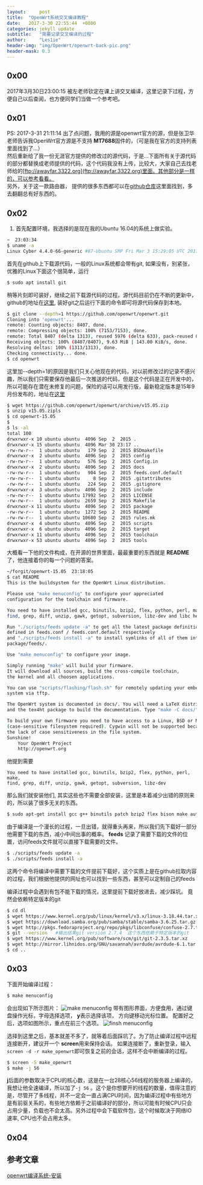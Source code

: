 ```yaml
---
layout:		post
title:	"OpenWrt系统交叉编译教程"
date:	2017-3-30 22:55:44  +0800
categories: jekyll update
subtitle:	"简要记录交叉编译的过程"
author:		"Les1ie"
header-img: "img/OpenWrt/openwrt-back-pic.png"
header-mask: 0.3
---
```

## 0x00 
2017年3月30日23:00:15
被左老师钦定在课上讲交叉编译，这里记录下过程，方便自己以后查阅，也方便同学们当做一个参考吧。

## 0x01
PS: 2017-3-31 21:11:14
出了点问题，我用的源是openwrt官方的源，但是张卫华老师告诉我OpenWrt官方源是不支持 **MT7688**固件的，（可是我在官方的支持列表里面找到了...）  
然后重新给了我一份无涯官方提供的修改过的源代码，于是...下面所有关于源代码的部分都替换成老师提供的代码，这个代码我没有上传，比较大，大家自己去找老师给的[ftp://awayfar.3322.org](ftp://awayfar.3322.org)里面。其他部分是一样的，可以参考看看。  
另外，关于这一款路由器， 提供的很多东西都可以在[github仓库](https://github.com/MediaTek-Labs)这里面找到，多去翻翻总有好东西的。

## 0x02
1. 首先配置环境，我选择的是现在我的Ubuntu 16.04的系统上做实验。
```bash
~  23:03:34
$ uname -a
Linux Cyber 4.4.0-66-generic #87-Ubuntu SMP Fri Mar 3 15:29:05 UTC 2017 x86_64 x86_64 x86_64 GNU/Linux
```
首先在github上下载源代码，一般的Linux系统都会带有git, 如果没有，别紧张，优雅的Linux下面这个很简单，运行
```bash
$ sudo apt install git
```
稍等片刻即可装好，继续之前下载源代码的过程。源代码目前仍在不断的更新中，github的地址在[这里](https://github.com/openwrt/openwrt), 装好git之后运行下面的命令即可将源代码保存到本地。
```bash
$ git clone --depth=1 https://github.com/openwrt/openwrt.git
Cloning into 'openwrt'...
remote: Counting objects: 8407, done.
remote: Compressing objects: 100% (7153/7153), done.
remote: Total 8407 (delta 1313), reused 5976 (delta 633), pack-reused 0
Receiving objects: 100% (8407/8407), 9.63 MiB | 143.00 KiB/s, done.
Resolving deltas: 100% (1313/1313), done.
Checking connectivity... done.
$ cd openwrt
```
这里加--depth=1的原因是我们只关心他现在的代码，对以前修改过的记录不感兴趣，所以我们只需要保存他最后一次推送的代码，但是这个代码是正在开发中的，所以可能存在潜在未修复的问题，保险的话可以用发行版，最新稳定版本是15年9月份发布的，地址在[这里](https://github.com/openwrt/openwrt/archive/v15.05.zip)
```bash
$ wget https://github.com/openwrt/openwrt/archive/v15.05.zip
$ unzip v15.05.zipls
$ cd openwrt-15.05
$
$ ls -al
total 100
drwxrwxr-x 10 ubuntu ubuntu  4096 Sep  2  2015 .
drwxrwxr-x 15 ubuntu ubuntu  4096 Mar 30 23:17 ..
-rw-rw-r--  1 ubuntu ubuntu   179 Sep  2  2015 BSDmakefile
drwxrwxr-x  2 ubuntu ubuntu  4096 Sep  2  2015 config
-rw-rw-r--  1 ubuntu ubuntu   576 Sep  2  2015 Config.in
drwxrwxr-x  2 ubuntu ubuntu  4096 Sep  2  2015 docs
-rw-rw-r--  1 ubuntu ubuntu   904 Sep  2  2015 feeds.conf.default
-rw-rw-r--  1 ubuntu ubuntu     8 Sep  2  2015 .gitattributes
-rw-rw-r--  1 ubuntu ubuntu   224 Sep  2  2015 .gitignore
drwxrwxr-x  3 ubuntu ubuntu  4096 Sep  2  2015 include
-rw-rw-r--  1 ubuntu ubuntu 17992 Sep  2  2015 LICENSE
-rw-rw-r--  1 ubuntu ubuntu  2659 Sep  2  2015 Makefile
drwxrwxr-x 11 ubuntu ubuntu  4096 Sep  2  2015 package
-rw-rw-r--  1 ubuntu ubuntu  1272 Sep  2  2015 README
-rw-rw-r--  1 ubuntu ubuntu 10680 Sep  2  2015 rules.mk
drwxrwxr-x  4 ubuntu ubuntu  4096 Sep  2  2015 scripts
drwxrwxr-x  6 ubuntu ubuntu  4096 Sep  2  2015 target
drwxrwxr-x 11 ubuntu ubuntu  4096 Sep  2  2015 toolchain
drwxrwxr-x 53 ubuntu ubuntu  4096 Sep  2  2015 tools
```
大概看一下他的文件构成，在开源的世界里面，最最重要的东西就是 **README**了，他连接着你的每一个问题的答案。

```bash
~/forgit/openwrt-15.05  23:18:05
$ cat README 
This is the buildsystem for the OpenWrt Linux distribution.

Please use "make menuconfig" to configure your appreciated
configuration for the toolchain and firmware.

You need to have installed gcc, binutils, bzip2, flex, python, perl, make,
find, grep, diff, unzip, gawk, getopt, subversion, libz-dev and libc headers.

Run "./scripts/feeds update -a" to get all the latest package definitions
defined in feeds.conf / feeds.conf.default respectively
and "./scripts/feeds install -a" to install symlinks of all of them into
package/feeds/.

Use "make menuconfig" to configure your image.

Simply running "make" will build your firmware.
It will download all sources, build the cross-compile toolchain, 
the kernel and all choosen applications.

You can use "scripts/flashing/flash.sh" for remotely updating your embedded
system via tftp.

The OpenWrt system is documented in docs/. You will need a LaTeX distribution
and the tex4ht package to build the documentation. Type "make -C docs/" to build it.

To build your own firmware you need to have access to a Linux, BSD or MacOSX system
(case-sensitive filesystem required). Cygwin will not be supported because of
the lack of case sensitiveness in the file system.
Sunshine!
	Your OpenWrt Project
	http://openwrt.org

```

他提到需要
```
You need to have installed gcc, binutils, bzip2, flex, python, perl, make,
find, grep, diff, unzip, gawk, getopt, subversion, libz-dev
```

那么我们就安装他们, 其实这些也不需要全部安装，这里是本着减少出错的原则来的，所以装了很多无关的东西。
```bash
$ sudo apt-get install gcc g++ binutils patch bzip2 flex bison make autoconf gettext texinfo unzip sharutils subversion libncurses5-dev ncurses-term zlib1g-dev -y
```

由于编译是一个漫长的过程，一旦出错，就得重头再来，所以我们先下载好一部分他需要下载的东西，减小中间出事的概率。 **feeds** 记录了需要下载的文件的位置，访问feeds文件就可以直接下载需要的文件。

```bash
$ ./scripts/feeds update -a
$ ./scripts/feeds install -a
```
这两个命令将编译中需要下载的文件提前下载好，这个实质上是在github拉取内容的过程，我们根据他提供的网址也可以找到一些东西，甚至可以定制自己的feeds

编译过程中会遇到有包不能下载的情况，这里提前下载好放进去，减少踩坑。
竟然会依赖特定版本的git
```bash
$ cd dl
$ wget https://www.kernel.org/pub/linux/kernel/v3.x/linux-3.18.44.tar.xz
$ wget https://download.samba.org/pub/samba/stable/samba-3.6.25.tar.gz
$ wget http://pkgs.fedoraproject.org/repo/pkgs/libconfuse/confuse-2.7.tar.gz/45932fdeeccbb9ef4228f1c1a25e9c8f/confuse-2.7.tar.gz
$ git --version   #输出结果git version 2.7.4  这个东西依赖于特定版本的git
$ wget https://www.kernel.org/pub/software/scm/git/git-2.3.5.tar.xz
$ wget http://mirror.lihnidos.org/GNU/savannah/avrdude/avrdude-6.1.tar.gz
$ cd ..

```

## 0x03
下面开始编译过程：

```bash
$ make menuconfig
```
会出现如下所示图片：
![make menuconfig](/img/Raspberry-system/make-menuconfig.png)
带有图形界面，方便食用，通过键盘操作光标，字母选择选项， **y**表示选择该项， 方向键移动光标位置。
配置好之后，选项如图所示，重点在前三个选项。 
![finsh menuconfig](/img/OpenWrt/menuconfig-result.png)

选择到这里之后，基本就差不多了，就等着后面踩坑了。为了防止编译过程中远程连接断开，建议开一个 **screen**用来保持会话。 如果连接断了，重新登录，输入`screen -d -r make_openwrt`即可恢复之前的会话，这样不会中断编译的过程。
```bash
$ screen -S make_openwrt
$ make -j 56
```
**j**后面的参数取决于CPU的核心数，这是在一台28核心56线程的服务器上编译的，我想让他全速编译，所以加了`-j 56` 。这个是你想要开的线程的数量，值得注意的是，尽管开了多线程，并不一定会一直占满CPU时间，因为编译过程中有些地方是有前驱关系的，有些地方依赖于之前编译好的部分，所以可能有时候CPU只会占用少量，负载也不会太高。另外过程中会下载软件包，这个时候取决于网络IO速率, CPU也不会占用太多。

##  0x04












## 参考文章
[openwrt编译系统-安装](https://wiki.openwrt.org/zh-cn/doc/howto/buildroot.exigence)

